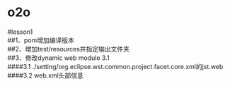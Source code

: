 # o2o  
#lesson1  
##1、pom增加编译版本  
##2、增加test/resources并指定输出文件夹  
##3、修改dynamic web module 3.1  
	####3.1 ./setting/org.eclipse.wst.common.project.facet.core.xml的jst.web  
	####3.2 web.xml头部信息  
